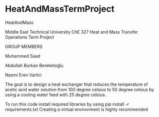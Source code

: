# HeatAndMassTermProject
HeatAndMass

Middle East Technical University ChE 327 Heat and Mass Transfer Operations Term Project

GROUP MEMBERS

Muhammed Saad

Abdullah Burkan Bereketoğlu

Nazmi Eren Varilci


The goal is to design a heat exchanger that reduces the temperature of 
acetic acid water solution from 100 degree celsius to 50 degree celsius
by using a cooling water feed with 25 degree celsius. 

To run this code install required libraries by using pip install -r requirements.txt
Creating a virtual environment is highly recommended 
